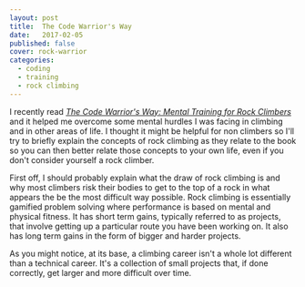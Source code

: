 ```yaml
---
layout: post
title:  The Code Warrior's Way
date:   2017-02-05
published: false
cover: rock-warrior
categories: 
  - coding
  - training
  - rock climbing
---
```


I recently read *[The Code Warrior's Way: Mental Training for Rock Climbers](http://warriorsway.com/the-rock-warriors-way-mental-training-for-climbers-2/)* and it helped me overcome some mental hurdles I was facing in climbing and in other areas of life. I thought it might be helpful for non climbers so I'll try to briefly explain the concepts of rock climbing as they relate to the book so you can then better relate those concepts to your own life, even if you don't consider yourself a rock climber.

First off, I should probably explain what the draw of rock climbing is and why most climbers risk their bodies to get to the top of a rock in what appears the be the most difficult way possible. Rock climbing is essentially gamified problem solving where performance is based on mental and physical fitness. It has short term gains, typically referred to as projects, that involve getting up a particular route you have been working on. It also has long term gains in the form of bigger and harder projects.

As you might notice, at its base, a climbing career isn't a whole lot different than a technical career. It's a collection of small projects that, if done correctly, get larger and more difficult over time.